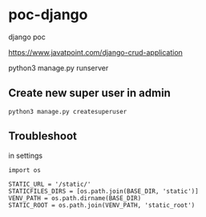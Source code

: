 # poc-django

django poc 

https://www.javatpoint.com/django-crud-application


python3 manage.py runserver

## Create new super user in admin

`python3 manage.py createsuperuser`



## Troubleshoot

in settings 

```
import os

STATIC_URL = '/static/'
STATICFILES_DIRS = [os.path.join(BASE_DIR, 'static')]
VENV_PATH = os.path.dirname(BASE_DIR)
STATIC_ROOT = os.path.join(VENV_PATH, 'static_root')

```


